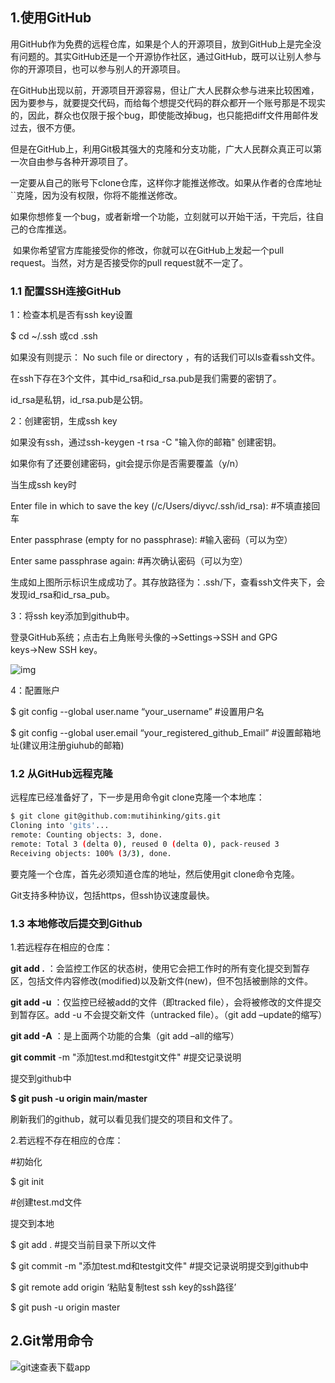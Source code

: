## 1.使用GitHub

​		用GitHub作为免费的远程仓库，如果是个人的开源项目，放到GitHub上是完全没有问题的。其实GitHub还是一个开源协作社区，通过GitHub，既可以让别人参与你的开源项目，也可以参与别人的开源项目。

​		在GitHub出现以前，开源项目开源容易，但让广大人民群众参与进来比较困难，因为要参与，就要提交代码，而给每个想提交代码的群众都开一个账号那是不现实的，因此，群众也仅限于报个bug，即使能改掉bug，也只能把diff文件用邮件发过去，很不方便。

​		但是在GitHub上，利用Git极其强大的克隆和分支功能，广大人民群众真正可以第一次自由参与各种开源项目了。

​		一定要从自己的账号下clone仓库，这样你才能推送修改。如果从作者的仓库地址``克隆，因为没有权限，你将不能推送修改。

​		如果你想修复一个bug，或者新增一个功能，立刻就可以开始干活，干完后，往自己的仓库推送。

​		如果你希望官方库能接受你的修改，你就可以在GitHub上发起一个pull request。当然，对方是否接受你的pull request就不一定了。



### 1.1 配置SSH连接GitHub

1：检查本机是否有ssh key设置

$ cd ~/.ssh 或cd .ssh

如果没有则提示： No such file or directory ，有的话我们可以ls查看ssh文件。

在ssh下存在3个文件，其中id_rsa和id_rsa.pub是我们需要的密钥了。

id_rsa是私钥，id_rsa.pub是公钥。

2：创建密钥，生成ssh key

如果没有ssh，通过ssh-keygen -t rsa -C "输入你的邮箱" 创建密钥。

如果你有了还要创建密码，git会提示你是否需要覆盖（y/n）

当生成ssh key时

Enter file in which to save the key (/c/Users/diyvc/.ssh/id_rsa):   #不填直接回车

Enter passphrase (empty for no passphrase):   #输入密码（可以为空）

Enter same passphrase again:   #再次确认密码（可以为空）

生成如上图所示标识生成成功了。其存放路径为：.ssh/下，查看ssh文件夹下，会发现id_rsa和id_rsa_pub。

3：将ssh key添加到github中。

登录GitHub系统；点击右上角账号头像的→Settings→SSH and GPG keys→New SSH key。

![img](https://i.loli.net/2021/05/06/xvDmw4ajg1V6bSc.png)

4：配置账户

$ git config --global user.name “your_username”  #设置用户名

$ git config --global user.email “your_registered_github_Email”  #设置邮箱地址(建议用注册giuhub的邮箱)

### 1.2 从GitHub远程克隆

远程库已经准备好了，下一步是用命令git clone克隆一个本地库：

```bash
$ git clone git@github.com:mutihinking/gits.git
Cloning into 'gits'...
remote: Counting objects: 3, done.
remote: Total 3 (delta 0), reused 0 (delta 0), pack-reused 3
Receiving objects: 100% (3/3), done.
```

要克隆一个仓库，首先必须知道仓库的地址，然后使用git clone命令克隆。

Git支持多种协议，包括https，但ssh协议速度最快。

### 1.3 本地修改后提交到Github

1.若远程存在相应的仓库：

**git add .** ：会监控工作区的状态树，使用它会把工作时的所有变化提交到暂存区，包括文件内容修改(modified)以及新文件(new)，但不包括被删除的文件。

**git add -u** ：仅监控已经被add的文件（即tracked file），会将被修改的文件提交到暂存区。add -u 不会提交新文件（untracked file）。（git add –update的缩写）

**git add -A** ：是上面两个功能的合集（git add –all的缩写）

**git commit**  -m "添加test.md和testgit文件"  #提交记录说明 

提交到github中

**$ git push -u origin main/master**

刷新我们的github，就可以看见我们提交的项目和文件了。

2.若远程不存在相应的仓库：

#初始化

$ git init

#创建test.md文件

提交到本地

$ git add .   #提交当前目录下所以文件

$ git commit -m "添加test.md和testgit文件"   #提交记录说明提交到github中

$ git remote add origin ‘粘贴复制test ssh key的ssh路径’  

$ git push -u origin master

## 2.Git常用命令

![git速查表下载app](https://i.loli.net/2021/05/06/bBjYSfv1WgVsJ9l.png)

